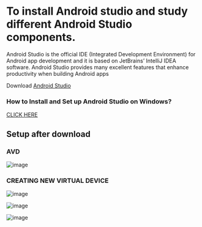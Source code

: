 <h1>To install Android studio and study different Android Studio components.</h1>

<p>Android Studio is the official IDE (Integrated Development Environment) for Android app development and it is based on JetBrains’ IntelliJ IDEA software.
  Android Studio provides many excellent features that enhance productivity when building Android apps</p>

<p> Download <a href="https://developer.android.com/studio/#downloads">  Android Studio </a></p>
<p> <h3>How to Install and Set up Android Studio on Windows?</h3> <a href="https://www.geeksforgeeks.org/guide-to-install-and-set-up-android-studio/" > CLICK HERE </a></p> 



<h2>Setup after download</h2>
<h3> AVD </h3>

![image](https://github.com/patilshivani22/Mobile-App-Development-/assets/130082628/660790d2-de43-4819-a3b9-8ee2ba644295)


<h3>CREATING NEW VIRTUAL DEVICE </h3>

![image](https://github.com/patilshivani22/Mobile-App-Development-/assets/130082628/0e5bd825-6120-49ca-b720-7a3147c8a825)

![image](https://github.com/patilshivani22/Mobile-App-Development-/assets/130082628/c8890520-5611-4ae4-a427-ea5ba3393642)

![image](https://github.com/patilshivani22/Mobile-App-Development-/assets/130082628/56c5af1c-092e-4806-8f60-31ce1eb065fd)


 
 
 
